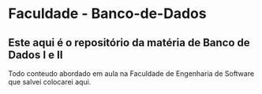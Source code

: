 # Faculdade - Banco-de-Dados

## Este aqui é o repositório da matéria de Banco de Dados I e II

Todo conteudo abordado em aula na Faculdade de Engenharia de Software que salvei colocarei aqui.

